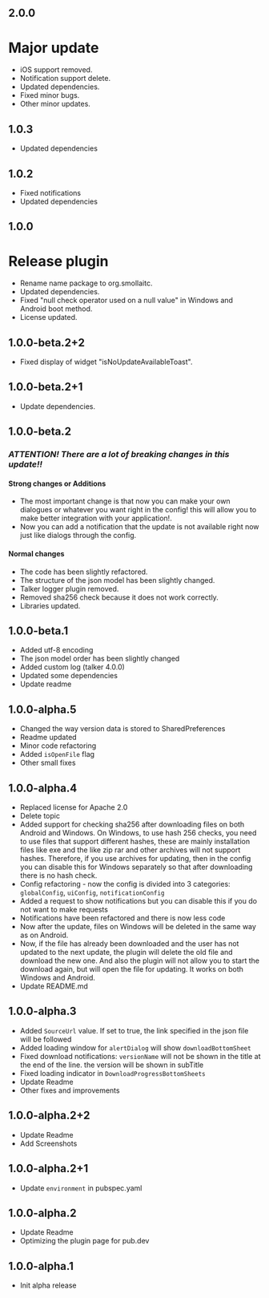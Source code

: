 ## 2.0.0

# Major update
- iOS support removed.
- Notification support delete.
- Updated dependencies.
- Fixed minor bugs.
- Other minor updates.

## 1.0.3
- Updated dependencies

## 1.0.2
- Fixed notifications
- Updated dependencies

## 1.0.0
# Release plugin
- Rename name package to org.smollaitc.
- Updated dependencies.
- Fixed "null check operator used on a null value" in Windows and Android boot method.
- License updated.

## 1.0.0-beta.2+2

- Fixed display of widget "isNoUpdateAvailableToast".

## 1.0.0-beta.2+1

- Update dependencies.

## 1.0.0-beta.2

### *ATTENTION! There are a lot of breaking changes in this update!!*

#### **Strong changes or Additions**
- The most important change is that now you can make your own dialogues or whatever you want right in the config! this will allow you to make better integration with your application!.
- Now you can add a notification that the update is not available right now just like dialogs through the config.

#### **Normal changes**
- The code has been slightly refactored.
- The structure of the json model has been slightly changed.
- Talker logger plugin removed.
- Removed sha256 check because it does not work correctly.
- Libraries updated.

## 1.0.0-beta.1

* Added utf-8 encoding
* The json model order has been slightly changed
* Added custom log (talker 4.0.0)
* Updated some dependencies
* Update readme

## 1.0.0-alpha.5

* Changed the way version data is stored to SharedPreferences
* Readme updated
* Minor code refactoring
* Added ```isOpenFile``` flag
* Other small fixes

## 1.0.0-alpha.4

* Replaced license for Apache 2.0
* Delete topic
* Added support for checking sha256 after downloading files on both Android and Windows. On Windows, to use hash 256 checks, you need to use files that support different hashes, these are mainly installation files like exe and the like zip rar and other archives will not support hashes. Therefore, if you use archives for updating, then in the config you can disable this for Windows separately so that after downloading there is no hash check.
* Config refactoring - now the config is divided into 3 categories: ```globalConfig```, ```uiConfig```, ```notificationConfig```
* Added a request to show notifications but you can disable this if you do not want to make requests
* Notifications have been refactored and there is now less code
* Now after the update, files on Windows will be deleted in the same way as on Android.
* Now, if the file has already been downloaded and the user has not updated to the next update, the plugin will delete the old file and download the new one. And also the plugin will not allow you to start the download again, but will open the file for updating. It works on both Windows and Android.
* Update README.md

## 1.0.0-alpha.3

* Added ```SourceUrl``` value. If set to true, the link specified in the json file will be followed
* Added loading window for ```alertDialog``` will show ```downloadBottomSheet```
* Fixed download notifications: ```versionName``` will not be shown in the title at the end of the line. the version will be shown in subTitle
* Fixed loading indicator in ```DownloadProgressBottomSheets```
* Update Readme
* Other fixes and improvements

## 1.0.0-alpha.2+2

* Update Readme
* Add Screenshots

## 1.0.0-alpha.2+1

* Update ```environment``` in pubspec.yaml

## 1.0.0-alpha.2

* Update Readme
* Optimizing the plugin page for pub.dev

## 1.0.0-alpha.1

* Init alpha release